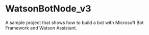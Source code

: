 # WatsonBotNode_v3
A sample project that shows how to build a bot with Microsoft Bot Framework and Watson Assistant.
